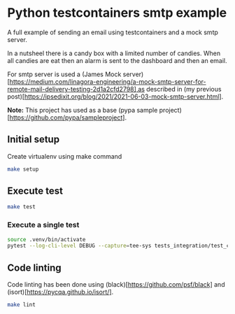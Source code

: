 # Python testcontainers smtp example

A full example of sending an email using testcontainers and a mock smtp server.

In a nutsheel there is a candy box with a limited number of candies.
When all candies are eat then an alarm is sent to the dashboard and then an email.

For smtp server is used a (James Mock server)[https://medium.com/linagora-engineering/a-mock-smtp-server-for-remote-mail-delivery-testing-2d1a2cfd2798],as described in (my previous post)[https://ipsedixit.org/blog/2021/2021-06-03-mock-smtp-server.html].


__**Note:**__ This project has used as a base (pypa sample project)[https://github.com/pypa/sampleproject].

## Initial setup
Create virtualenv using make command
```bash
make setup
```

## Execute test
```bash
make test
```

### Execute a single test
```bash
source .venv/bin/activate
pytest --log-cli-level DEBUG --capture=tee-sys tests_integration/test_candy_with_mock_smtp_server.py
```

## Code linting
Code linting has been done using (black)[https://github.com/psf/black] and (isort)[https://pycqa.github.io/isort/].
```bash
make lint
```